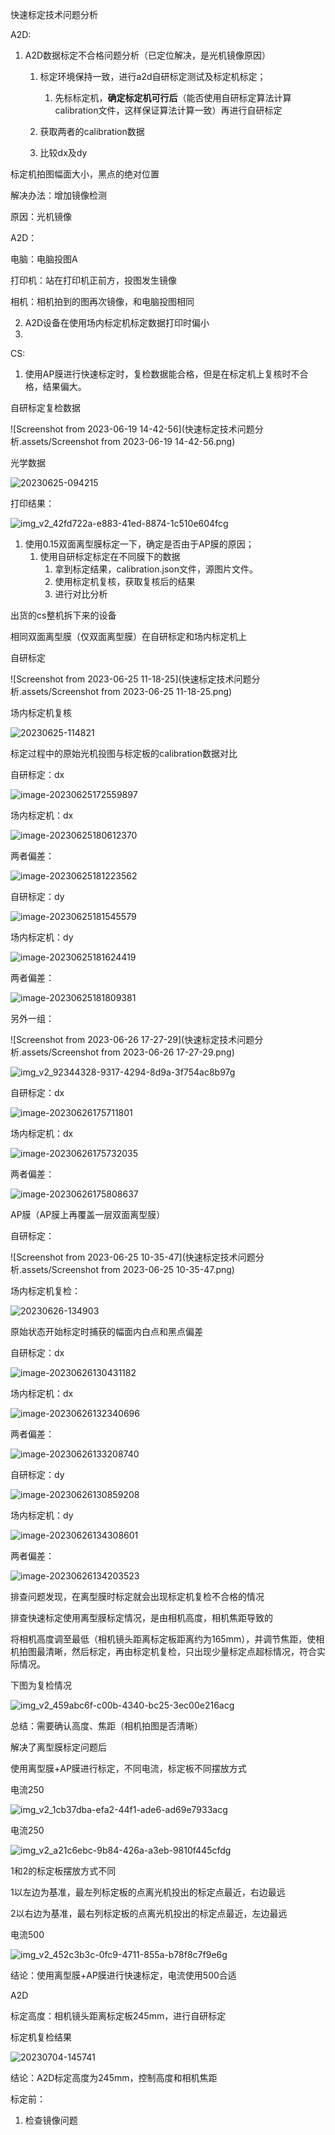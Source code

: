 快速标定技术问题分析

A2D:

1. A2D数据标定不合格问题分析（已定位解决，是光机镜像原因）

   1. 标定环境保持一致，进行a2d自研标定测试及标定机标定；
      1. 先标标定机，**确定标定机可行后**（能否使用自研标定算法计算calibration文件，这样保证算法计算一致）再进行自研标定

   2. 获取两者的calibration数据

   3. 比较dx及dy


标定机拍图幅面大小，黑点的绝对位置

解决办法：增加镜像检测

原因：光机镜像

A2D：

电脑：电脑投图A

打印机：站在打印机正前方，投图发生镜像

相机：相机拍到的图再次镜像，和电脑投图相同



2. A2D设备在使用场内标定机标定数据打印时偏小
3. 



CS:

1. 使用AP膜进行快速标定时，复检数据能合格，但是在标定机上复核时不合格，结果偏大。

自研标定复检数据

![Screenshot from 2023-06-19 14-42-56](快速标定技术问题分析.assets/Screenshot from 2023-06-19 14-42-56.png)

光学数据

![20230625-094215](快速标定技术问题分析.assets/20230625-094215.jpg)



打印结果：

![img_v2_42fd722a-e883-41ed-8874-1c510e604fcg](快速标定技术问题分析.assets/img_v2_42fd722a-e883-41ed-8874-1c510e604fcg.jpg)

1. 使用0.15双面离型膜标定一下，确定是否由于AP膜的原因；
   1. 使用自研标定标定在不同膜下的数据
      1. 拿到标定结果，calibration.json文件，源图片文件。
      2. 使用标定机复核，获取复核后的结果
      3. 进行对比分析



出货的cs整机拆下来的设备

相同双面离型膜（仅双面离型膜）在自研标定和场内标定机上

自研标定

![Screenshot from 2023-06-25 11-18-25](快速标定技术问题分析.assets/Screenshot from 2023-06-25 11-18-25.png)

场内标定机复核

![20230625-114821](快速标定技术问题分析.assets/20230625-114821.jpg)

标定过程中的原始光机投图与标定板的calibration数据对比

自研标定：dx

![image-20230625172559897](快速标定技术问题分析.assets/image-20230625172559897.png)



场内标定机：dx

![image-20230625180612370](快速标定技术问题分析.assets/image-20230625180612370.png)



两者偏差：

![image-20230625181223562](快速标定技术问题分析.assets/image-20230625181223562.png)



自研标定：dy

![image-20230625181545579](快速标定技术问题分析.assets/image-20230625181545579.png)

场内标定机：dy

![image-20230625181624419](快速标定技术问题分析.assets/image-20230625181624419.png)

两者偏差：

![image-20230625181809381](快速标定技术问题分析.assets/image-20230625181809381.png)



另外一组：

![Screenshot from 2023-06-26 17-27-29](快速标定技术问题分析.assets/Screenshot from 2023-06-26 17-27-29.png)

![img_v2_92344328-9317-4294-8d9a-3f754ac8b97g](快速标定技术问题分析.assets/img_v2_92344328-9317-4294-8d9a-3f754ac8b97g.jpg)

自研标定：dx

![image-20230626175711801](快速标定技术问题分析.assets/image-20230626175711801.png)

场内标定机：dx

![image-20230626175732035](快速标定技术问题分析.assets/image-20230626175732035.png)



两者偏差：

![image-20230626175808637](快速标定技术问题分析.assets/image-20230626175808637.png)











AP膜（AP膜上再覆盖一层双面离型膜）

自研标定：

![Screenshot from 2023-06-25 10-35-47](快速标定技术问题分析.assets/Screenshot from 2023-06-25 10-35-47.png)

场内标定机复检：

![20230626-134903](快速标定技术问题分析.assets/20230626-134903.jpg)

原始状态开始标定时捕获的幅面内白点和黑点偏差

自研标定：dx

![image-20230626130431182](快速标定技术问题分析.assets/image-20230626130431182.png)

场内标定机：dx

![image-20230626132340696](快速标定技术问题分析.assets/image-20230626132340696.png)

两者偏差：

![image-20230626133208740](快速标定技术问题分析.assets/image-20230626133208740.png)



自研标定：dy

![image-20230626130859208](快速标定技术问题分析.assets/image-20230626130859208.png)

场内标定机：dy

![image-20230626134308601](快速标定技术问题分析.assets/image-20230626134308601.png)

两者偏差：

![image-20230626134203523](快速标定技术问题分析.assets/image-20230626134203523.png)



排查问题发现，在离型膜时标定就会出现标定机复检不合格的情况

排查快速标定使用离型膜标定情况，是由相机高度，相机焦距导致的

将相机高度调至最低（相机镜头距离标定板距离约为165mm），并调节焦距，使相机拍图最清晰，然后标定，再由标定机复检，只出现少量标定点超标情况，符合实际情况。

下图为复检情况

![img_v2_459abc6f-c00b-4340-bc25-3ec00e216acg](快速标定技术问题分析.assets/img_v2_459abc6f-c00b-4340-bc25-3ec00e216acg.jpg)

总结：需要确认高度、焦距（相机拍图是否清晰）



解决了离型膜标定问题后

使用离型膜+AP膜进行标定，不同电流，标定板不同摆放方式

电流250

![img_v2_1cb37dba-efa2-44f1-ade6-ad69e7933acg](快速标定技术问题分析.assets/img_v2_1cb37dba-efa2-44f1-ade6-ad69e7933acg.jpg)

电流250

![img_v2_a21c6ebc-9b84-426a-a3eb-9810f445cfdg](快速标定技术问题分析.assets/img_v2_a21c6ebc-9b84-426a-a3eb-9810f445cfdg.jpg)

1和2的标定板摆放方式不同

1以左边为基准，最左列标定板的点离光机投出的标定点最近，右边最远

2以右边为基准，最右列标定板的点离光机投出的标定点最近，左边最远



电流500

![img_v2_452c3b3c-0fc9-4711-855a-b78f8c7f9e6g](快速标定技术问题分析.assets/img_v2_452c3b3c-0fc9-4711-855a-b78f8c7f9e6g.jpg)



结论：使用离型膜+AP膜进行快速标定，电流使用500合适





A2D

标定高度：相机镜头距离标定板245mm，进行自研标定

标定机复检结果

![20230704-145741](快速标定技术问题分析.assets/20230704-145741.jpg)

结论：A2D标定高度为245mm，控制高度和相机焦距



标定前：

1. 检查镜像问题

